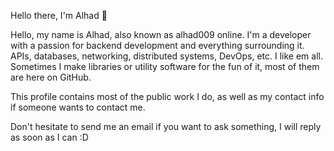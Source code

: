 Hello there, I'm Alhad 👋

Hello, my name is Alhad, also known as alhad009 online. I'm a developer with a passion for backend development and everything surrounding it. APIs, databases, networking, distributed systems, DevOps, etc. I like em all. Sometimes I make libraries or utility software for the fun of it, most of them are here on GitHub.

This profile contains most of the public work I do, as well as my contact info if someone wants to contact me.

Don't hesitate to send me an email if you want to ask something, I will reply as soon as I can :D
